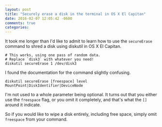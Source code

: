 ```yaml
---
layout: post
title: "Securely erase a disk in the terminal in OS X El Capitan"
date: 2016-02-07 12:05:42 -0600
comments: true
categories: 
---
```


It took me longer than I'd like to admit to learn how to use the `secureErase` command to shred a disk using diskutil in OS X El Capitan.

```
# This works, using one pass of random data.
# Replace `disk3` with whatever you need!
diskutil secureErase 1 /dev/disk3
```

<!-- more -->

I found the documentation for the command slightly confusing.

```
diskutil secureErase [freespace] level MountPoint|DiskIdentifier|DeviceNode
```

I'm not used to a whole parameter being optional. It turns out that you either use the `freespace` flag, or you omit it completely, and that's what the `[]` around it indicate.

So if you would like to wipe a disk entirely, including free space, simply omit `freespace` from your command.


